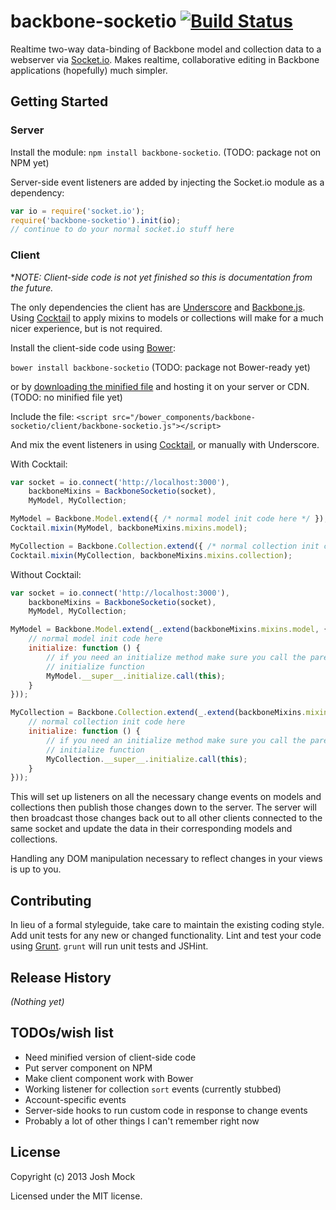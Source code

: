 # backbone-socketio [![Build Status](https://secure.travis-ci.org/JoshMock/backbone-socketio.png?branch=master)](http://travis-ci.org/JoshMock/backbone-socketio)

Realtime two-way data-binding of Backbone model and collection data to a
webserver via [Socket.io](http://socket.io). Makes realtime, collaborative
editing in Backbone applications (hopefully) much simpler.

## Getting Started

### Server
Install the module: `npm install backbone-socketio`. (TODO: package not on NPM
yet)

Server-side event listeners are added by injecting the Socket.io module as a
dependency:

```javascript
var io = require('socket.io');
require('backbone-socketio').init(io);
// continue to do your normal socket.io stuff here
```

### Client

**NOTE: Client-side code is not yet finished so this is documentation *from the
future.**

The only dependencies the client has are
[Underscore](http://documentcloud.github.io/underscore/) and
[Backbone.js](http://documentcloud.github.io/backbone/). Using
[Cocktail](https://github.com/onsi/cocktail) to apply mixins to models or
collections will make for a much nicer experience, but is not required.

Install the client-side code using [Bower](http://bower.io/):

`bower install backbone-socketio` (TODO: package not Bower-ready yet)

or by [downloading the minified file](#) and hosting it on your server or CDN.
(TODO: no minified file yet)

Include the file:
`<script src="/bower_components/backbone-socketio/client/backbone-socketio.js"></script>`

And mix the event listeners in using
[Cocktail](https://github.com/onsi/cocktail), or manually with Underscore.

With Cocktail:

```javascript
var socket = io.connect('http://localhost:3000'),
    backboneMixins = BackboneSocketio(socket),
    MyModel, MyCollection;

MyModel = Backbone.Model.extend({ /* normal model init code here */ });
Cocktail.mixin(MyModel, backboneMixins.mixins.model);

MyCollection = Backbone.Collection.extend({ /* normal collection init code here */ });
Cocktail.mixin(MyCollection, backboneMixins.mixins.collection);
```

Without Cocktail:
```javascript
var socket = io.connect('http://localhost:3000'),
    backboneMixins = BackboneSocketio(socket),
    MyModel, MyCollection;

MyModel = Backbone.Model.extend(_.extend(backboneMixins.mixins.model, {
    // normal model init code here
    initialize: function () {
        // if you need an initialize method make sure you call the parent's
        // initialize function
        MyModel.__super__.initialize.call(this);
    }
}));

MyCollection = Backbone.Collection.extend(_.extend(backboneMixins.mixins.collection, {
    // normal collection init code here
    initialize: function () {
        // if you need an initialize method make sure you call the parent's
        // initialize function
        MyCollection.__super__.initialize.call(this);
    }
}));
```

This will set up listeners on all the necessary change events on models and
collections then publish those changes down to the server. The server will then
broadcast those changes back out to all other clients connected to the same
socket and update the data in their corresponding models and collections.

Handling any DOM manipulation necessary to reflect changes in your views is up
to you.

## Contributing
In lieu of a formal styleguide, take care to maintain the existing coding
style. Add unit tests for any new or changed functionality. Lint and test your
code using [Grunt](http://gruntjs.com/). `grunt` will run unit tests and
JSHint.

## Release History
_(Nothing yet)_

## TODOs/wish list

- Need minified version of client-side code
- Put server component on NPM
- Make client component work with Bower
- Working listener for collection `sort` events (currently stubbed)
- Account-specific events
- Server-side hooks to run custom code in response to change events
- Probably a lot of other things I can't remember right now

## License
Copyright (c) 2013 Josh Mock

Licensed under the MIT license.
